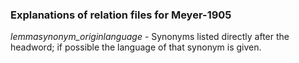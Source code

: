 ### Explanations of relation files for Meyer-1905

*lemmasynonym_originlanguage* - Synonyms listed directly after the headword; if possible the language of that synonym is given.
